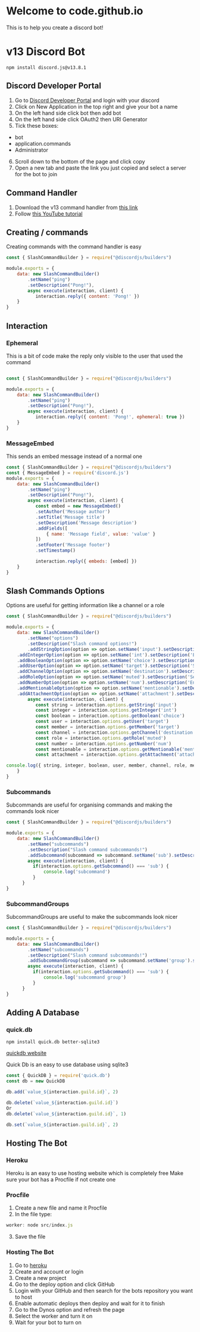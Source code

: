# Welcome to code.github.io

This is to help you create a discord bot!

# v13 Discord Bot

```
npm install discord.js@v13.8.1

```
## Discord Developer Portal
1. Go to [Discord Developer Portal](https://discord.com/developers/applications) and login with your discord
2. Click on New Application in the top right and give your bot a name
3. On the left hand side click bot then add bot
4. On the left hand side click OAuth2 then URl Generator
5. Tick these boxes:
- bot
- application.commands
- Administrator
6. Scroll down to the bottom of the page and click copy
7. Open a new tab and paste the link you just copied and select a server for the bot to join

## Command Handler
1. Download the v13 command handler from [this link](https://cdn.discordapp.com/attachments/980962737926574083/982047171832594462/SlashCommand_Package_Discord.jsv13.zip)
2. Follow [this YouTube tutorial](https://www.youtube.com/watch?v=qceocw4kf7c)

## Creating / commands
Creating commands with the command handler is easy

```js
const { SlashCommandBuilder } = require("@discordjs/builders")

module.exports = {
    data: new SlashCommandBuilder()
        .setName("ping")
        .setDescription("Pong!"),
        async execute(interaction, client) {
           interaction.reply({ content: 'Pong!' })
    }
}
```
## Interaction
### Ephemeral
This is a bit of code make the reply only visible to the user that used the command

```js

const { SlashCommandBuilder } = require("@discordjs/builders")

module.exports = {
    data: new SlashCommandBuilder()
        .setName("ping")
        .setDescription("Pong!"),
        async execute(interaction, client) {
           interaction.reply({ content: 'Pong!', ephemeral: true })
    }
}
```
### MessageEmbed
This sends an embed message instead of a normal one
```js
const { SlashCommandBuilder } = require("@discordjs/builders")
const { MessageEmbed } = require('discord.js')
module.exports = {
    data: new SlashCommandBuilder()
        .setName("ping")
        .setDescription("Pong!"),
        async execute(interaction, client) {
           const embed = new MessageEmbed()
           .setAuthor('Message author')
           .setTitle('Message title')
           .setDescription('Message description')
           .addFields([
               { name: 'Message field', value: 'value' }
           ])
           .setFooter('Message footer')
           .setTimestamp()

           interaction.reply({ embeds: [embed] })
    }
}
```
## Slash Commands Options
Options are useful for getting information like a channel or a role

```js
const { SlashCommandBuilder } = require("@discordjs/builders")

module.exports = {
    data: new SlashCommandBuilder()
        .setName("options")
        .setDescription("Slash command options!")
        .addStringOption(option => option.setName('input').setDescription('Enter a string'))
	.addIntegerOption(option => option.setName('int').setDescription('Enter an integer'))
	.addBooleanOption(option => option.setName('choice').setDescription('Select a boolean'))
	.addUserOption(option => option.setName('target').setDescription('Select a user'))
	.addChannelOption(option => option.setName('destination').setDescription('Select a channel'))
	.addRoleOption(option => option.setName('muted').setDescription('Select a role'))
	.addNumberOption(option => option.setName('num').setDescription('Enter a number'))
	.addMentionableOption(option => option.setName('mentionable').setDescription('Mention something'))
	.addAttachmentOption(option => option.setName('attachment').setDescription('Attach something')),
        async execute(interaction, client) {
           const string = interaction.options.getString('input')
           const integer = interaction.options.getInteger('int')
           const boolean = interaction.options.getBoolean('choice')
           const user = interaction.options.getUser('target')
           const member = interaction.options.getMember('target')
           const channel = interaction.options.getChannel('destination')
           const role = interaction.options.getRole('muted')
           const number = interaction.options.getNumber('num')
           const mentionable = interaction.options.getMentionable('mentionable')
           const attachment = interaction.options.getAttachment('attachment')

console.log({ string, integer, boolean, user, member, channel, role, mentionable, attachment, number });
    }
}
```
### Subcommands
Subcommands are useful for organising commands and making the commands look nicer
```js
const { SlashCommandBuilder } = require("@discordjs/builders")

module.exports = {
    data: new SlashCommandBuilder()
        .setName("subcommands")
        .setDescription("Slash command subcommands!")
        .addSubcommand(subcommand => subcommand.setName('sub').setDescription('A subcommand')),
        async execute(interaction, client) {
          if(interaction.options.getSubcommand() === 'sub') {
              console.log('subcommand')
          }
      }
}
```
### SubcommandGroups
SubcommandGroups are useful to make the subcommands look nicer
```js
const { SlashCommandBuilder } = require("@discordjs/builders")

module.exports = {
    data: new SlashCommandBuilder()
        .setName("subcommands")
        .setDescription("Slash command subcommands!")
        .addSubcommandGroup(subcommand => subcommand.setName('group').setDescription('a subcommand group').addSubcommand(subcommand => subcommand.setName('sub').setDescription('A subcommand'))),
        async execute(interaction, client) {
          if(interaction.options.getSubcommand() === 'sub') {
              console.log('subcommand group')
          }
      }
}
```

## Adding A Database
### quick.db
```
npm install quick.db better-sqlite3
```
[quickdb website](https://quickdb.js.org/)

Quick Db is an easy to use database using sqlite3
```js
const { QuickDB } = require('quick.db')
const db = new QuickDB
```
```js
db.add(`value_${interaction.guild.id}`, 2)
```
```js
db.delete(`value_${interaction.guild.id}`)
Or
db.delete(`value_${interaction.guild.id}`, 1)
```
```js
db.set(`value_${interaction.guild.id}`, 2)
```
## Hosting The Bot
### Heroku
Heroku is an easy to use hosting website which is completely free
Make sure your bot has a Procfile if not create one
### Procfile
1. Create a new file and name it Procfile
2. In the file type:
```js
worker: node src/index.js
```
3. Save the file
### Hosting The Bot
1. Go to [heroku]()
2. Create and account or login
3. Create a new project
4. Go to the deploy option and click GitHub 
5. Login with your GitHub and then search for the bots repository you want to host
6. Enable automatic deploys then deploy and wait for it to finish
7. Go to the Dynos option and refresh the page
8. Select the worker and turn it on
9. Wait for your bot to turn on
